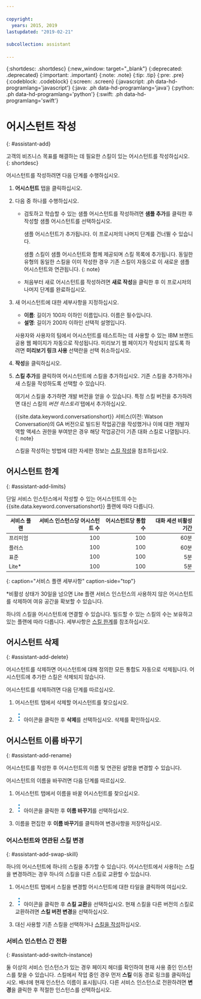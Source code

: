 ```yaml
---

copyright:
  years: 2015, 2019
lastupdated: "2019-02-21"

subcollection: assistant

---
```


{:shortdesc: .shortdesc}
{:new_window: target="_blank"}
{:deprecated: .deprecated}
{:important: .important}
{:note: .note}
{:tip: .tip}
{:pre: .pre}
{:codeblock: .codeblock}
{:screen: .screen}
{:javascript: .ph data-hd-programlang='javascript'}
{:java: .ph data-hd-programlang='java'}
{:python: .ph data-hd-programlang='python'}
{:swift: .ph data-hd-programlang='swift'}

# 어시스턴트 작성
{: #assistant-add}

고객의 비즈니스 목표를 해결하는 데 필요한 스킬이 있는 어시스턴트를 작성하십시오.
{: shortdesc}

어시스턴트를 작성하려면 다음 단계를 수행하십시오.

1.  **어시스턴트** 탭을 클릭하십시오.

1.  다음 중 하나를 수행하십시오.

    - 검토하고 학습할 수 있는 샘플 어시스턴트를 작성하려면 **샘플 추가**를 클릭한 후 작성할 샘플 어시스턴트를 선택하십시오.

      샘플 어시스턴트가 추가됩니다. 이 프로시저의 나머지 단계를 건너뛸 수 있습니다.

      샘플 스킬이 샘플 어시스턴트와 함께 제공되며 스킬 목록에 추가됩니다. 동일한 유형의 동일한 스킬을 이미 작성한 경우 기존 스킬이 자동으로 이 새로운 샘플 어시스턴트와 연관됩니다.
      {: note}

    - 처음부터 새로 어시스턴트를 작성하려면 **새로 작성**을 클릭한 후 이 프로시저의 나머지 단계를 완료하십시오.

1.  새 어시스턴트에 대한 세부사항을 지정하십시오.
    - **이름**: 길이가 100자 이하인 이름입니다. 이름은 필수입니다.
    - **설명**: 길이가 200자 이하인 선택적 설명입니다.

    사용자와 사용자의 팀에서 어시스턴트를 테스트하는 데 사용할 수 있는 IBM 브랜드 공용 웹 페이지가 자동으로 작성됩니다. 미리보기 웹 페이지가 작성되지 않도록 하려면 **미리보기 링크 사용** 선택란을 선택 취소하십시오.

1.  **작성**을 클릭하십시오.

1.  **스킬 추가**를 클릭하여 어시스턴트에 스킬을 추가하십시오. 기존 스킬을 추가하거나 새 스킬을 작성하도록 선택할 수 있습니다.

    여기서 스킬을 추가하면 개발 버전을 얻을 수 있습니다. 특정 스킬 버전을 추가하려면 대신 스킬의 *버전 히스토리* 탭에서 추가하십시오.

    {{site.data.keyword.conversationshort}} 서비스(이전: Watson Conversation)의 GA 버전으로 빌드된 작업공간을 작성했거나 이에 대한 개발자 역할 액세스 권한을 부여받은 경우 해당 작업공간이 기존 대화 스킬로 나열됩니다.
    {: note}

    스킬을 작성하는 방법에 대한 자세한 정보는 [스킬 작성](/docs/services/assistant?topic=assistant-skill-add)을 참조하십시오.

## 어시스턴트 한계
{: #assistant-add-limits}

단일 서비스 인스턴스에서 작성할 수 있는 어시스턴트의 수는 {{site.data.keyword.conversationshort}} 플랜에 따라 다릅니다.

| 서비스 플랜  | 서비스 인스턴스당 어시스턴트 수 | 어시스턴트당 통합 수        | 대화 세션 비활성 기간 |
|--------------|--------------------------------:|----------------------------:|-----------------:|
| 프리미엄     |                             100 |                         100 |             60분 |
| 플러스       |                             100 |                         100 |             60분 |
| 표준         |                             100 |                         100 |              5분 |
| Lite*        |                             100 |                         100 |              5분 |
{: caption="서비스 플랜 세부사항" caption-side="top"}

*비활성 상태가 30일을 넘으면 Lite 플랜 서비스 인스턴스의 사용하지 않은 어시스턴트를 삭제하여 여유 공간을 확보할 수 있습니다.

하나의 스킬을 어시스턴트에 연결할 수 있습니다. 빌드할 수 있는 스킬의 수는 보유하고 있는 플랜에 따라 다릅니다. 세부사항은 [스킬 한계](/docs/services/assistant?topic=assistant-skill-add#skill-add-limits)를 참조하십시오.

## 어시스턴트 삭제
{: #assistant-add-delete}

어시스턴트를 삭제하면 어시스턴트에 대해 정의한 모든 통합도 자동으로 삭제됩니다. 어시스턴트에 추가한 스킬은 삭제되지 않습니다.

어시스턴트를 삭제하려면 다음 단계를 따르십시오.

1.  어시스턴트 탭에서 삭제할 어시스턴트를 찾으십시오.

1.  ![옵션 목록 열기 및 닫기](images/kabob-beta.png) 아이콘을 클릭한 후 **삭제**를 선택하십시오. 삭제를 확인하십시오.

## 어시스턴트 이름 바꾸기
{: #assistant-add-rename}

어시스턴트를 작성한 후 어시스턴트의 이름 및 연관된 설명을 변경할 수 있습니다.

어시스턴트의 이름을 바꾸려면 다음 단계를 따르십시오.

1.  어시스턴트 탭에서 이름을 바꿀 어시스턴트를 찾으십시오.

1.  ![옵션 목록 열기 및 닫기](images/kabob-beta.png) 아이콘을 클릭한 후 **이름 바꾸기**를 선택하십시오.

1.  이름을 편집한 후 **이름 바꾸기**를 클릭하여 변경사항을 저장하십시오.

### 어시스턴트와 연관된 스킬 변경
{: #assistant-add-swap-skill}

하나의 어시스턴트에 하나의 스킬을 추가할 수 있습니다. 어시스턴트에서 사용하는 스킬을 변경하려는 경우 하나의 스킬을 다른 스킬로 교환할 수 있습니다.

1.  어시스턴트 탭에서 스킬을 변경할 어시스턴트에 대한 타일을 클릭하여 여십시오.

1.  ![옵션 목록 열기 및 닫기](images/kabob-beta.png) 아이콘을 클릭한 후 **스킬 교환**을 선택하십시오. 현재 스킬을 다른 버전의 스킬로 교환하려면 **스킬 버전 변경**을 선택하십시오.

1.  대신 사용할 기존 스킬을 선택하거나 [스킬을 작성](/docs/services/assistant?topic=assistant-skill-add)하십시오.

### 서비스 인스턴스 간 전환
{: #assistant-add-switch-instance}

둘 이상의 서비스 인스턴스가 있는 경우 페이지 헤더를 확인하여 현재 사용 중인 인스턴스를 찾을 수 있습니다. 스킬에서 작업 중인 경우 먼저 **스킬** 이동 경로 링크를 클릭하십시오. 배너에 현재 인스턴스 이름이 표시됩니다. 다른 서비스 인스턴스로 전환하려면 **변경**을 클릭한 후 적절한 인스턴스를 선택하십시오.
